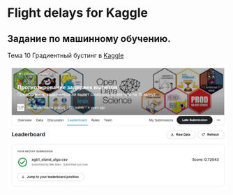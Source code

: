 # Flight delays for Kaggle

## Задание по машинному обучению. 
Тема 10 Градиентный бустинг в [Kaggle](https://www.kaggle.com/competitions/flight-delays-2017)

![Image text](https://github.com/MidnightYKT/flight_delays/blob/main/img/AlievBekKaggle.png)
